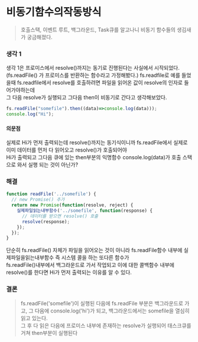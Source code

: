 # 비동기함수의작동방식
> 호출스택, 이벤트 루트, 백그라운드, Task큐를 알고나니 비동기 함수들의 생김새가 궁금해졌다.

### 생각 1
생각 1은 프로미스에서 resolve()까지는 동기로 진행된다는 사실에서 시작되었다.   
(fs.readFile() 가 프로미스를 반환하는 함수라고 가정해봤다.) 
fs.readfile로 예를 들었을때 fs.readfile에서 resolve를 호출하려면 파일을 읽어온 값이 resolve의 인자로 들어가야하는데  
그 다음 resolve가 실행되고 그다음 then이 비동기로 간다고 생각해보았다.  

```js
fs.readFile("somefile").then((data)=>console.log(data)));
console.log("Hi");
```

#### 의문점
실제로 Hi가 먼저 출력되는데 resolve()까지는 동기식이니까 fs.readFile에서 실제로 이미 데이터를 먼저 다 읽어오고 resolve()가 호출되어야  
Hi가 출력되고 그다음 큐에 있는 then부분의 익명함수 console.log(data)가 호출 스택으로 와서 실행 되는 것이 아닌가?

### 해결

```js
function readFile('../somefile') {
  // new Promise() 추가
  return new Promise(function(resolve, reject) {
    실제파일읽는내부함수('../somefile', function(response) {
      // 데이터를 받으면 resolve() 호출
      resolve(response);
    });
  });
}
```
단순히 fs.readFile() 자체가 파일을 읽어오는 것이 아니라 fs.readFile함수 내부에 실제파일을읽는내부함수 즉 시스템 콜을 하는 또다른 함수가  
fs.readFile()내부에서 백그라운드로 가서 작업되고 이에 대한 콜백함수 내부에 resolve()를 한다면 Hi가 먼저 출력되는 이유를 알 수 있다.

### 결론
>fs.readFile('somefile')이 실행된 다음에 fs.readFile 부분은 백그라운드로 가고, 그 다음에 console.log('hi')가 되고, 백그라운드에서는 somefile을 열심히 읽고 있는다.  
>그 후 다 읽은 다음에 프로미스 내부에 존재하는 resolve가 실행되어 태스크큐를 거쳐 then부분이 실행된다
